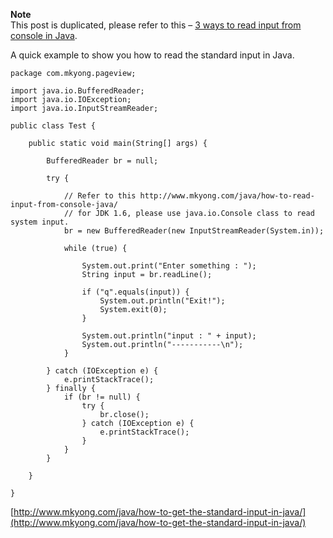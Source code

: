 **Note**  
This post is duplicated, please refer to this – [3 ways to read input from console in Java](http://www.mkyong.com/java/how-to-read-input-from-console-java/).

A quick example to show you how to read the standard input in Java.

    package com.mkyong.pageview;

    import java.io.BufferedReader;
    import java.io.IOException;
    import java.io.InputStreamReader;

    public class Test {

        public static void main(String[] args) {

            BufferedReader br = null;

            try {

                // Refer to this http://www.mkyong.com/java/how-to-read-input-from-console-java/
                // for JDK 1.6, please use java.io.Console class to read system input.
                br = new BufferedReader(new InputStreamReader(System.in));

                while (true) {

                    System.out.print("Enter something : ");
                    String input = br.readLine();

                    if ("q".equals(input)) {
                        System.out.println("Exit!");
                        System.exit(0);
                    }

                    System.out.println("input : " + input);
                    System.out.println("-----------\n");
                }

            } catch (IOException e) {
                e.printStackTrace();
            } finally {
                if (br != null) {
                    try {
                        br.close();
                    } catch (IOException e) {
                        e.printStackTrace();
                    }
                }
            }

        }

    }

[http://www.mkyong.com/java/how-to-get-the-standard-input-in-java/](http://www.mkyong.com/java/how-to-get-the-standard-input-in-java/)
